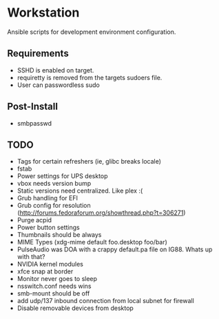 Workstation
===========

Ansible scripts for development environment configuration.

## Requirements
* SSHD is enabled on target.
* requiretty is removed from the targets sudoers file.
* User can passwordless sudo

## Post-Install
* smbpasswd

## TODO
* Tags for certain refreshers (ie, glibc breaks locale)
* fstab
* Power settings for UPS desktop
* vbox needs version bump
* Static versions need centralized. Like plex :(
* Grub handling for EFI
* Grub config for resolution (http://forums.fedoraforum.org/showthread.php?t=306271)
* Purge acpid
* Power button settings
* Thumbnails should be always
* MIME Types (xdg-mime default foo.desktop foo/bar)
* PulseAudio was DOA with a crappy default.pa file on IG88. Whats up with that?
* NVIDIA kernel modules
* xfce snap at border
* Monitor never goes to sleep
* nsswitch.conf needs wins
* smb-mount should be off
* add udp/137 inbound connection from local subnet for firewall
* Disable removable devices from desktop
